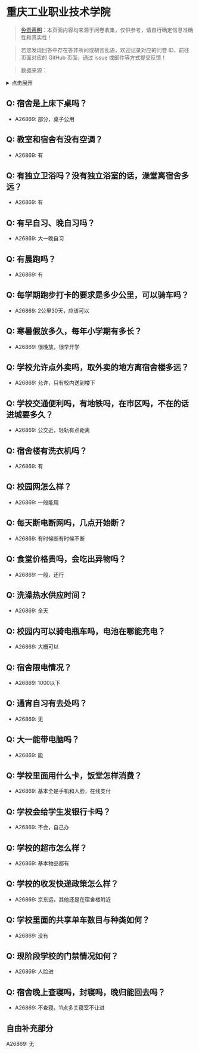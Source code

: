 # 重庆工业职业技术学院

> [免责声明](https://colleges.chat/#_3)：本页面内容均来源于问卷收集，仅供参考，请自行确定信息准确性和真实性！

> 若您发现回答中存在答非所问或胡言乱语，欢迎记录对应的问卷 ID，前往页面对应的 GitHub 页面，通过 issue 或邮件等方式提交反馈！

> 数据来源：

<details><summary>点击展开</summary>
<ul>
<li>A26869: 匿名 (2024 年 09 月)</li>
</ul>
</details>

## Q: 宿舍是上床下桌吗？

- A26869: 部分，桌子公用

## Q: 教室和宿舍有没有空调？

- A26869: 有

## Q: 有独立卫浴吗？没有独立浴室的话，澡堂离宿舍多远？

- A26869: 有

## Q: 有早自习、晚自习吗？

- A26869: 大一晚自习

## Q: 有晨跑吗？

- A26869: 有

## Q: 每学期跑步打卡的要求是多少公里，可以骑车吗？

- A26869: 2公里30天，应该可以

## Q: 寒暑假放多久，每年小学期有多长？

- A26869: 很晚放，很早开学

## Q: 学校允许点外卖吗，取外卖的地方离宿舍楼多远？

- A26869: 允许，只有校内送到楼下

## Q: 学校交通便利吗，有地铁吗，在市区吗，不在的话进城要多久？

- A26869: 公交近，轻轨有点距离

## Q: 宿舍楼有洗衣机吗？

- A26869: 有

## Q: 校园网怎么样？

- A26869: 一般能用

## Q: 每天断电断网吗，几点开始断？

- A26869: 有时候断有时候不断

## Q: 食堂价格贵吗，会吃出异物吗？

- A26869: 一般，还行

## Q: 洗澡热水供应时间？

- A26869: 全天

## Q: 校园内可以骑电瓶车吗，电池在哪能充电？

- A26869: 大概可以

## Q: 宿舍限电情况？

- A26869: 1000以下

## Q: 通宵自习有去处吗？

- A26869: 无

## Q: 大一能带电脑吗？

- A26869: 能

## Q: 学校里面用什么卡，饭堂怎样消费？

- A26869: 基本全是手机和人脸，在线支付

## Q: 学校会给学生发银行卡吗？

- A26869: 不会，自己办

## Q: 学校的超市怎么样？

- A26869: 基本物品都有

## Q: 学校的收发快递政策怎么样？

- A26869: 京东远，其他还是在宿舍楼附近

## Q: 学校里面的共享单车数目与种类如何？

- A26869: 没有

## Q: 现阶段学校的门禁情况如何？

- A26869: 人脸进

## Q: 宿舍晚上查寝吗，封寝吗，晚归能回去吗？

- A26869: 不查寝，11点多关寝室不让进

## 自由补充部分

A26869: 无